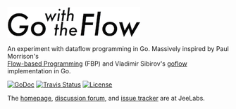 ![](gwtf.png)

An experiment with dataflow programming in Go.
Massively inspired by Paul Morrison's  
[Flow-based Programming][FB] (FBP) and
Vladimir Sibirov's [goflow][GF] implementation in Go.

[![GoDoc][G]][D] [![Travis Status][S]][T] [![License][B]][L]

The [homepage][H], [discussion forum][F], and [issue tracker][I] are at JeeLabs.

[FB]: https://en.wikipedia.org/wiki/Flow-based_programming
[GF]: https://github.com/trustmaster/goflow

[G]: https://godoc.org/github.com/jcw/flow?status.png
[D]: https://godoc.org/github.com/jcw/flow
[S]: https://travis-ci.org/jcw/flow.png?branch=master
[T]: https://travis-ci.org/jcw/flow
[B]: http://img.shields.io/badge/license-MIT-brightgreen.svg
[L]: http://opensource.org/licenses/MIT

[H]: http://redmine.jeelabs.org/projects/flow/wiki
[F]: http://jeelabs.net/projects/cafe/boards/9
[I]: http://jeelabs.net/projects/development/issues
